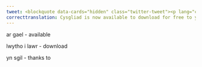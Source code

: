 ```yaml
---
tweet: <blockquote data-cards="hidden" class="twitter-tweet"><p lang="cy" dir="ltr">Mae Cysgliad yn awr ar gael i&#39;w lwytho i lawr am ddim i&#39;ch cyfrifiadur Windows, yn sgil partneriaeth rhwng Prifysgol Bangor a <a href="https://twitter.com/LlywodraethCym?ref_src=twsrc%5Etfw">@LlywodraethCym</a> 🏴󠁧󠁢󠁷󠁬󠁳󠁿<br><br>Darllennwch fwy yma 👉<a href="https://t.co/aRhPnzkKvv">https://t.co/aRhPnzkKvv</a> <a href="https://t.co/f5XrMBdPnq"></a></p>&mdash; Prifysgol Bangor (@prifysgolbangor) <a href="https://twitter.com/prifysgolbangor/status/1265921322825199617?ref_src=twsrc%5Etfw">May 28, 2020</a></blockquote> <script async src="https://platform.twitter.com/widgets.js" charset="utf-8"></script>
correcttranslation: Cysgliad is now available to download for free to your Windows computer, thanks to a partnership between Bangor University and @LlywodraethCym. Read more here.
---
```

ar gael - available

lwytho i lawr -  download

yn sgil - thanks to



